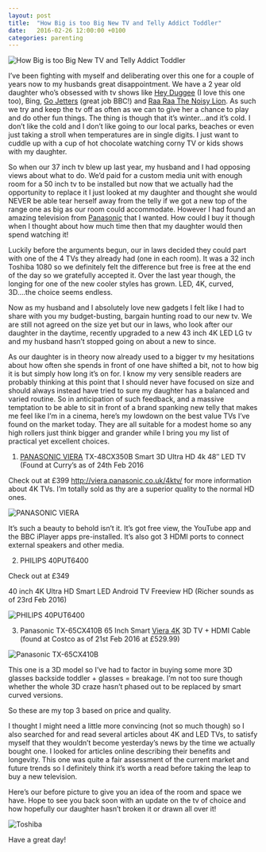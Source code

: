 ```yaml
---
layout: post
title:  "How Big is too Big New TV and Telly Addict Toddler"
date:   2016-02-26 12:00:00 +0100
categories: parenting
---
```

![How Big is too Big New TV and Telly Addict Toddler](/assets/posts/how-big-is-too-big-new-tv-and-telly-addict-toddler-01.jpg)

I’ve been fighting with myself and deliberating over this one for a couple of years now to my husbands great disappointment. We have a 2 year old daughter who’s obsessed with tv shows like [Hey Duggee](http://www.studioaka.co.uk/OurWork/heyduggee) (I love this one too), Bing, [Go Jetters](https://en.m.wikipedia.org/wiki/Go_Jetters) (great job BBC!) and [Raa Raa The Noisy Lion](https://en.m.wikipedia.org/wiki/Raa_Raa_the_Noisy_Lion). As such we try and keep the tv off as often as we can to give her a chance to play and do other fun things. The thing is though that it’s winter…and it’s cold. I don’t like the cold and I don’t like going to our local parks, beaches or even just taking a stroll when temperatures are in single digits. I just want to cuddle up with a cup of hot chocolate watching corny TV or kids shows with my daughter.

<!--more-->

So when our 37 inch tv blew up last year, my husband and I had opposing views about what to do. We’d paid for a custom media unit with enough room for a 50 inch tv to be installed but now that we actually had the opportunity to replace it I just looked at my daughter and thought she would NEVER be able tear herself away from the telly if we got a new top of the range one as big as our room could accommodate. However I had found an amazing television from [Panasonic](http://viera.panasonic.co.uk/4ktv/) that I wanted. How could I buy it though when I thought about how much time then that my daughter would then spend watching it!

Luckily before the arguments begun, our in laws decided they could part with one of the 4 TVs they already had (one in each room). It was a 32 inch Toshiba 1080 so we definitely felt the difference but free is free at the end of the day so we gratefully accepted it. Over the last year though, the longing for one of the new cooler styles has grown. LED, 4K, curved, 3D….the choice seems endless.

Now as my husband and I absolutely love new gadgets I felt like I had to share with you my budget-busting, bargain hunting road to our new tv. We are still not agreed on the size yet but our in laws, who look after our daughter in the daytime, recently upgraded to a new 43 inch 4K LED  LG tv and my husband hasn’t stopped going on about a new to since.

As our daughter is in theory now already used to a bigger tv my hesitations about how often she spends in front of one have shifted a bit, not to how big it is but simply how long it’s on for. I know my very sensible readers are probably thinking at this point that I should never have focused on size and should always instead have tried to sure my daughter has a balanced and varied routine. So in anticipation of such feedback, and a massive temptation to be able to sit in front of a brand spanking new telly that makes me feel like I’m in a cinema, here’s my lowdown on the best value TVs I’ve found on the market today. They are all suitable for a modest home so any high rollers just think bigger and grander while I bring you my list of practical yet excellent choices.

1. [PANASONIC VIERA](http://viera.panasonic.co.uk/4ktv/) TX-48CX350B Smart 3D Ultra HD 4k 48″ LED TV (Found at Curry’s as of 24th Feb 2016

Check out at £399 http://viera.panasonic.co.uk/4ktv/ for more information about 4K TVs. I’m totally sold as thy are a superior quality to the normal HD ones.

![PANASONIC VIERA](/assets/posts/how-big-is-too-big-new-tv-and-telly-addict-toddler-02.jpg)

It’s such a beauty to behold isn’t it. It’s got free view, the YouTube app and the BBC iPlayer apps pre-installed. It’s also got 3 HDMI ports to connect external speakers and other media.

2. PHILIPS 40PUT6400

Check out at £349

40 inch 4K Ultra HD Smart LED Android TV Freeview HD (Richer sounds as of 23rd Feb 2016)

![PHILIPS 40PUT6400](/assets/posts/how-big-is-too-big-new-tv-and-telly-addict-toddler-03.jpg)

3. Panasonic TX-65CX410B 65 Inch Smart [Viera 4K](http://viera.panasonic.co.uk/4ktv/) 3D TV + HDMI Cable (found at Costco as of 21st Feb 2016 at £529.99)

![Panasonic TX-65CX410B](/assets/posts/how-big-is-too-big-new-tv-and-telly-addict-toddler-04.jpg)

This one is a 3D model so I’ve had to factor in buying some more 3D glasses backside toddler + glasses = breakage. I’m not too sure though whether the whole 3D craze hasn’t phased out to be replaced by smart curved versions.

So these are my top 3 based on price and quality.

I thought I might need a little more convincing (not so much though) so I also searched for and read several articles about 4K and LED TVs, to satisfy myself that they wouldn’t become yesterday’s news by the time we actually bought one.  I looked for articles online describing their benefits and longevity. This one was quite a fair assessment of the current market and future trends so I definitely think it’s worth a read before taking the leap to buy a new television.

Here’s our before picture to give you an idea of the room and space we have. Hope to see you back soon with an update on the tv of choice and how hopefully our daughter hasn’t broken it or drawn all over it!

![Toshiba](/assets/posts/how-big-is-too-big-new-tv-and-telly-addict-toddler-05.jpg)

Have a great day!
